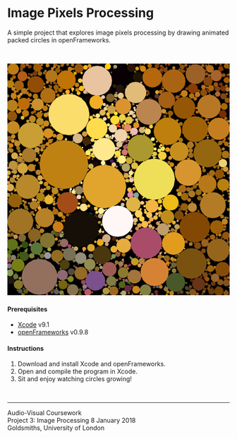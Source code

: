 # Image Pixels Processing
A simple project that explores image pixels processing by drawing animated packed circles in openFrameworks.

<br>

![screenshot](bin/data/screenshot.png)

#### Prerequisites
- [Xcode](https://itunes.apple.com/us/app/xcode/id497799835?mt=12) v9.1 
- [openFrameworks](http://openframeworks.cc/download/) v0.9.8

#### Instructions
1. Download and install Xcode and openFrameworks.
2. Open and compile the program in Xcode.
3. Sit and enjoy watching circles growing!

<br>

---
Audio-Visual Coursework  
Project 3: Image Processing
8 January 2018  
Goldsmiths, University of London
